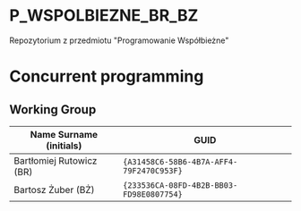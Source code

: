 # P_WSPOLBIEZNE_BR_BZ
Repozytorium z przedmiotu "Programowanie Współbieżne"

# Concurrent programming

## Working Group

| Name Surname (initials) | GUID                                     |
| ----------------------- | ---------------------------------------- |
| Bartłomiej Rutowicz (BR)| `{A31458C6-58B6-4B7A-AFF4-79F2470C953F}` |
| Bartosz Żuber (BŻ)      | `{233536CA-08FD-4B2B-BB03-FD98E0807754}` |